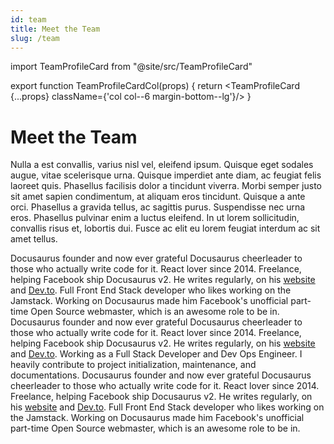 ```yaml
---
id: team
title: Meet the Team
slug: /team
---
```


import TeamProfileCard from "@site/src/TeamProfileCard"

export function TeamProfileCardCol(props) { return <TeamProfileCard {...props} className={'col col--6 margin-bottom--lg'}/> }

# Meet the Team

Nulla a est convallis, varius nisl vel, eleifend ipsum. Quisque eget sodales augue, vitae scelerisque urna. Quisque imperdiet ante diam, ac feugiat felis laoreet quis. Phasellus facilisis dolor a tincidunt viverra. Morbi semper justo sit amet sapien condimentum, at aliquam eros tincidunt. Quisque a ante orci. Phasellus a gravida tellus, ac sagittis purus. Suspendisse nec urna eros. Phasellus pulvinar enim a luctus eleifend. In ut lorem sollicitudin, convallis risus et, lobortis dui. Fusce ac elit eu lorem feugiat interdum ac sit amet tellus.

<div className="row">
  <TeamProfileCardCol
    name="Narciso Alamar"
    avatarImage="../img/team-narz.svg"
    position="Team Leader / Full Stack Developer"
    githubUrl="https://github.com/narzz03"
    eMail="mailto:narz@xtendops.us"
  >
    Docusaurus founder and now ever grateful Docusaurus cheerleader to those who actually write code for it.
  </TeamProfileCardCol>
  <TeamProfileCardCol
    name="Mark Anthony Lumbao"
    avatarImage="../img/team-mark.svg"
    position="Frontend Web Developer"
    githubUrl="https://github.com/mark-lumbao"
    eMail="mailto:mark@xtendops.us"
  >
    React lover since 2014. Freelance, helping Facebook ship Docusaurus v2. He writes regularly, on his <a href="https://sebastienlorber.com/" target="_blank">website</a> and <a href="https://dev.to/sebastienlorber" target="_blank">Dev.to</a>.
  </TeamProfileCardCol>
  <TeamProfileCardCol
    name="Martin Rupert Bulquerin"
    avatarImage="../img/team-martin.svg"
    position="Mobile Developer / Frontend Web Developer"
    githubUrl="https://github.com/rupertbulquerin"
    eMail="mailto:martin@xtendops.us"
  >
    Full Front End Stack developer who likes working on the Jamstack. Working on Docusaurus made him Facebook's unofficial part-time Open Source webmaster, which is an awesome role to be in.
  </TeamProfileCardCol>
  <TeamProfileCardCol
    name="Kenneth So"
    avatarImage="../img/team-kenneth.svg"
    position="Frontend Web Developer"
    githubUrl="https://github.com/keso-12"
    eMail="mailto:kenneth@xtendops.us"
  >
    Docusaurus founder and now ever grateful Docusaurus cheerleader to those who actually write code for it.
  </TeamProfileCardCol>
  <TeamProfileCardCol
    name="Rupert Tianzon"
    avatarImage="../img/team-rupert.svg"
    position="Work from Home Tickets"
    githubUrl="https://github.com/rgtianzon"
    eMail="mailto:rupert@xtendops.us"
  >
    React lover since 2014. Freelance, helping Facebook ship Docusaurus v2. He writes regularly, on his <a href="https://sebastienlorber.com/" target="_blank">website</a> and <a href="https://dev.to/sebastienlorber" target="_blank">Dev.to</a>.
  </TeamProfileCardCol>
  <TeamProfileCardCol
    name="Christian Ryan Macarse"
    avatarImage="../img/team-christian.svg"
    position="Full Stack Developer / DevOps Engineer"
    githubUrl="https://github.com/crrmacarse"
    eMail="mailto:christian@xtendops.us"
  >
    Working as a Full Stack Developer and Dev Ops Engineer. I heavily contribute to project initialization, maintenance, and documentations.
  </TeamProfileCardCol>
  <TeamProfileCardCol
    name="Tommy Faye Cabrera"
    avatarImage="../img/team-tommy.svg"
    position="Frontend Web Developer / UI/UX"
    githubUrl="https://github.com/TommyCabrera"
    eMail="mailto:tommy@xtendops.us"
  >
    Docusaurus founder and now ever grateful Docusaurus cheerleader to those who actually write code for it.
  </TeamProfileCardCol>
  <TeamProfileCardCol
    name="Rey Den Nalasa"
    avatarImage="../img/team-rey.svg"
    position="Full Stack Developer"
    githubUrl="https://github.com/raiden808"
    eMail="mailto:reyden@xtendops.us"
  >
    React lover since 2014. Freelance, helping Facebook ship Docusaurus v2. He writes regularly, on his <a href="https://sebastienlorber.com/" target="_blank">website</a> and <a href="https://dev.to/sebastienlorber" target="_blank">Dev.to</a>.
  </TeamProfileCardCol>
  <TeamProfileCardCol
    name="Don Kenneth Demayo"
    avatarImage="../img/team-don.svg"
    position="Full Stack Developer"
    githubUrl="https://github.com/knnthdmyo"
    eMail="mailto:donkenneth@xtendops.us"
  >
    Full Front End Stack developer who likes working on the Jamstack. Working on Docusaurus made him Facebook's unofficial part-time Open Source webmaster, which is an awesome role to be in.
  </TeamProfileCardCol>
</div>